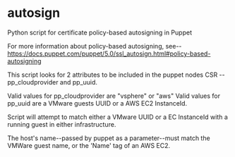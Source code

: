 # autosign
Python script for certificate policy-based autosigning in Puppet

For more information about policy-based autosigning, see--
https://docs.puppet.com/puppet/5.0/ssl_autosign.html#policy-based-autosigning

This script looks for 2 attributes to be included in the puppet nodes CSR -- pp_cloudprovider and pp_uuid.

Valid values for pp_cloudprovider are "vsphere" or "aws"
Valid values for pp_uuid are a VMware guests UUID or a AWS EC2 InstanceId.

Script will attempt to match either a VMware UUID or a EC InstanceId with 
a running guest in either infrastructure.

The host's name--passed by puppet as a parameter--must match the VMWare guest name,
or the 'Name' tag of an AWS EC2. 





